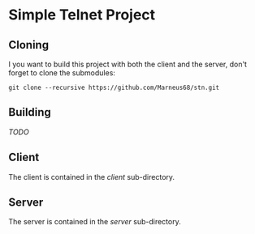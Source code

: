 Simple Telnet Project
=====================

Cloning
-------

I you want to build this project with both the client and the server, don't forget to clone the submodules:

    git clone --recursive https://github.com/Marneus68/stn.git


Building
--------

_TODO_

Client
------

The client is contained in the *client* sub-directory.

Server
------

The server is contained in the *server* sub-directory.


